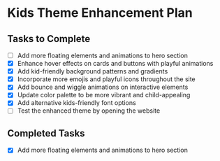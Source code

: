 # Kids Theme Enhancement Plan

## Tasks to Complete

- [ ] Add more floating elements and animations to hero section
- [x] Enhance hover effects on cards and buttons with playful animations
- [x] Add kid-friendly background patterns and gradients
- [x] Incorporate more emojis and playful icons throughout the site
- [x] Add bounce and wiggle animations on interactive elements
- [x] Update color palette to be more vibrant and child-appealing
- [x] Add alternative kids-friendly font options
- [ ] Test the enhanced theme by opening the website

## Completed Tasks

- [x] Add more floating elements and animations to hero section
